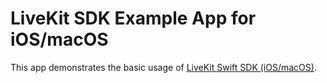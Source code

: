 # LiveKit SDK Example App for iOS/macOS

This app demonstrates the basic usage of [LiveKit Swift SDK (iOS/macOS)](https://github.com/livekit/client-sdk-ios).
